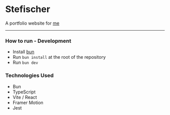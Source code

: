 
# Stefischer

A portfolio website for [me](https://github.com/RevenantEverest)


---


### How to run - Development

- Install [bun](https://bun.sh/docs/installation#installing)
- Run `bun install` at the root of the repository
- Run `bun dev`


### Technologies Used

- Bun
- TypeScript
- Vite / React
- Framer Motion
- Jest